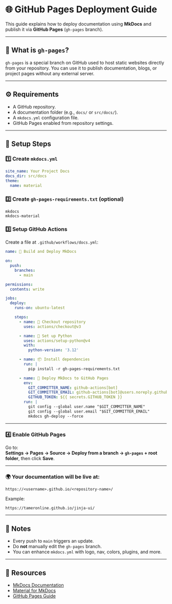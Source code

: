 # 🌐 GitHub Pages Deployment Guide

This guide explains how to deploy documentation using **MkDocs** and publish it via **GitHub Pages** (`gh-pages` branch).

---

## 📘 What is `gh-pages`?

`gh-pages` is a special branch on GitHub used to host static websites directly from your repository.
You can use it to publish documentation, blogs, or project pages without any external server.

---

## ⚙️ Requirements

- A GitHub repository.
- A documentation folder (e.g., `docs/` or `src/docs/`).
- A `mkdocs.yml` configuration file.
- GitHub Pages enabled from repository settings.

---

## 🔧 Setup Steps

### 1️⃣ Create `mkdocs.yml`

```yaml
site_name: Your Project Docs
docs_dir: src/docs
theme:
  name: material
```

### 2️⃣ Create `gh-pages-requirements.txt` (optional)

```
mkdocs
mkdocs-material
```

### 3️⃣ Setup GitHub Actions

Create a file at `.github/workflows/docs.yml`:

```yaml
name: 📘 Build and Deploy MkDocs

on:
  push:
    branches:
      - main

permissions:
  contents: write

jobs:
  deploy:
    runs-on: ubuntu-latest

    steps:
      - name: 🔁 Checkout repository
        uses: actions/checkout@v3

      - name: 🐍 Set up Python
        uses: actions/setup-python@v4
        with:
          python-version: '3.12'

      - name: 📦 Install dependencies
        run: |
          pip install -r gh-pages-requirements.txt

      - name: 🚀 Deploy MkDocs to GitHub Pages
        env:
          GIT_COMMITTER_NAME: github-actions[bot]
          GIT_COMMITTER_EMAIL: github-actions[bot]@users.noreply.github.com
          GITHUB_TOKEN: ${{ secrets.GITHUB_TOKEN }}
        run: |
          git config --global user.name "$GIT_COMMITTER_NAME"
          git config --global user.email "$GIT_COMMITTER_EMAIL"
          mkdocs gh-deploy --force
```

---

### 4️⃣ Enable GitHub Pages

Go to:  
**Settings → Pages → Source → Deploy from a branch → `gh-pages` + root folder**, then click **Save**.

---

### 🌍 Your documentation will be live at:

```
https://<username>.github.io/<repository-name>/
```

Example:
```
https://tameronline.github.io/jinja-ui/
```

---

## 🧠 Notes

- Every push to `main` triggers an update.
- Do **not** manually edit the `gh-pages` branch.
- You can enhance `mkdocs.yml` with logo, nav, colors, plugins, and more.

---

## 🔗 Resources

- [MkDocs Documentation](https://www.mkdocs.org/)
- [Material for MkDocs](https://squidfunk.github.io/mkdocs-material/)
- [GitHub Pages Guide](https://docs.github.com/en/pages)